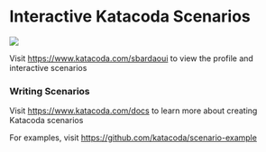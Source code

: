 # Interactive Katacoda Scenarios

[![](http://shields.katacoda.com/katacoda/sbardaoui/count.svg)](https://www.katacoda.com/sbardaoui "Get your profile on Katacoda.com")

Visit https://www.katacoda.com/sbardaoui to view the profile and interactive scenarios

### Writing Scenarios
Visit https://www.katacoda.com/docs to learn more about creating Katacoda scenarios

For examples, visit https://github.com/katacoda/scenario-example
